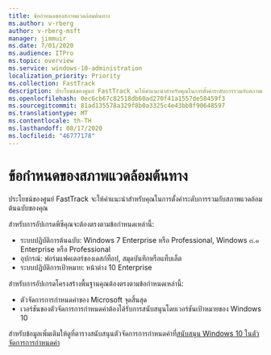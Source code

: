 ```yaml
---
title: ข้อกำหนดของสภาพแวดล้อมต้นทาง
ms.author: v-rberg
author: v-rberg-msft
manager: jimmuir
ms.date: 7/01/2020
ms.audience: ITPro
ms.topic: overview
ms.service: windows-10-administration
localization_priority: Priority
ms.collection: FastTrack
description: ประโยชน์ของศูนย์ FastTrack จะให้คำแนะนำสำหรับคุณในการตั้งค่าระดับการรวมกับสภาพแวดล้อมต้นฉบับของคุณสำหรับการปรับใช้ Windows 10
ms.openlocfilehash: 0ec6cb67c82518db60ad270f41a1557de58459f3
ms.sourcegitcommit: 81ad135578a329f8b0a3325c4e43bb8f90648597
ms.translationtype: MT
ms.contentlocale: th-TH
ms.lasthandoff: 08/17/2020
ms.locfileid: "46777178"
---
```

# <a name="source-environment-expectations"></a>ข้อกำหนดของสภาพแวดล้อมต้นทาง

ประโยชน์ของศูนย์ FastTrack จะให้คำแนะนำสำหรับคุณในการตั้งค่าระดับการรวมกับสภาพแวดล้อมต้นฉบับของคุณ
  
สำหรับการอัปเกรดพีซีคุณจะต้องตรงตามข้อกำหนดเหล่านี้:

- ระบบปฏิบัติการต้นฉบับ: Windows 7 Enterprise หรือ Professional, Windows ๘.๑ Enterprise หรือ Professional
- อุปกรณ์: ฟอร์มแฟคเตอร์ของเดสก์ท็อป, สมุดบันทึกหรือแท็บเล็ต
- ระบบปฏิบัติการเป้าหมาย: หน้าต่าง 10 Enterprise

สำหรับการอัปเกรดโครงสร้างพื้นฐานคุณต้องตรงตามข้อกำหนดเหล่านี้:   

- ตัวจัดการการกำหนดค่าของ Microsoft จุดสิ้นสุด  
- เวอร์ชันของตัวจัดการการกำหนดค่าต้องได้รับการสนับสนุนโดยเวอร์ชันเป้าหมายของ Windows 10

สำหรับข้อมูลเพิ่มเติมให้ดูที่ตารางสนับสนุนตัวจัดการการกำหนดค่าที่[สนับสนุน Windows 10 ในตัวจัดการการกำหนดค่า](https://docs.microsoft.com/sccm/core/plan-design/configs/support-for-windows-10)
  